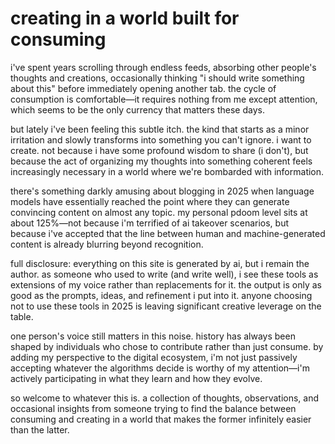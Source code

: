 # creating in a world built for consuming

i've spent years scrolling through endless feeds, absorbing other people's thoughts and creations, occasionally thinking "i should write something about this" before immediately opening another tab. the cycle of consumption is comfortable—it requires nothing from me except attention, which seems to be the only currency that matters these days.

but lately i've been feeling this subtle itch. the kind that starts as a minor irritation and slowly transforms into something you can't ignore. i want to create. not because i have some profound wisdom to share (i don't), but because the act of organizing my thoughts into something coherent feels increasingly necessary in a world where we're bombarded with information.

there's something darkly amusing about blogging in 2025 when language models have essentially reached the point where they can generate convincing content on almost any topic. my personal pdoom level sits at about 125%—not because i'm terrified of ai takeover scenarios, but because i've accepted that the line between human and machine-generated content is already blurring beyond recognition.

full disclosure: everything on this site is generated by ai, but i remain the author. as someone who used to write (and write well), i see these tools as extensions of my voice rather than replacements for it. the output is only as good as the prompts, ideas, and refinement i put into it. anyone choosing not to use these tools in 2025 is leaving significant creative leverage on the table.

one person's voice still matters in this noise. history has always been shaped by individuals who chose to contribute rather than just consume. by adding my perspective to the digital ecosystem, i'm not just passively accepting whatever the algorithms decide is worthy of my attention—i'm actively participating in what they learn and how they evolve.

so welcome to whatever this is. a collection of thoughts, observations, and occasional insights from someone trying to find the balance between consuming and creating in a world that makes the former infinitely easier than the latter.